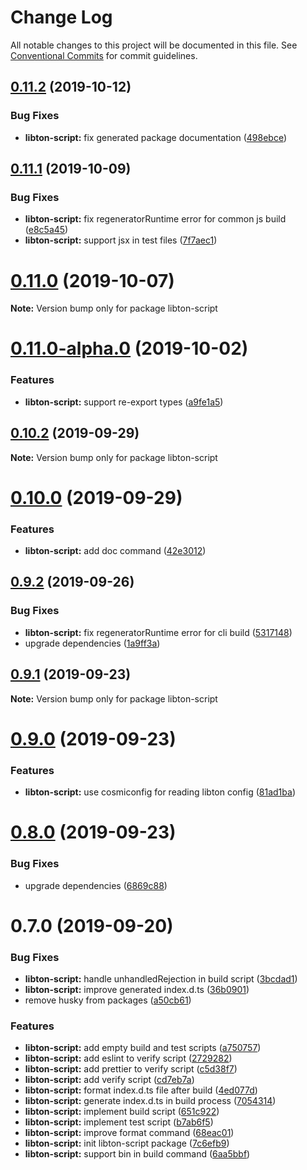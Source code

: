 # Change Log

All notable changes to this project will be documented in this file.
See [Conventional Commits](https://conventionalcommits.org) for commit guidelines.

## [0.11.2](https://github.com/libton-project/libton/compare/v0.11.1...v0.11.2) (2019-10-12)


### Bug Fixes

* **libton-script:** fix generated package documentation ([498ebce](https://github.com/libton-project/libton/commit/498ebce))





## [0.11.1](https://github.com/libton-project/libton/compare/v0.11.0...v0.11.1) (2019-10-09)


### Bug Fixes

* **libton-script:** fix regeneratorRuntime error for common js build ([e8c5a45](https://github.com/libton-project/libton/commit/e8c5a45))
* **libton-script:** support jsx in test files ([7f7aec1](https://github.com/libton-project/libton/commit/7f7aec1))





# [0.11.0](https://github.com/libton-project/libton/compare/v0.11.0-alpha.1...v0.11.0) (2019-10-07)

**Note:** Version bump only for package libton-script





# [0.11.0-alpha.0](https://github.com/libton-project/libton/compare/v0.10.2...v0.11.0-alpha.0) (2019-10-02)


### Features

* **libton-script:** support re-export types ([a9fe1a5](https://github.com/libton-project/libton/commit/a9fe1a5))





## [0.10.2](https://github.com/libton-project/libton/compare/v0.10.1...v0.10.2) (2019-09-29)

**Note:** Version bump only for package libton-script





# [0.10.0](https://github.com/libton-project/libton/compare/v0.9.2...v0.10.0) (2019-09-29)


### Features

* **libton-script:** add doc command ([42e3012](https://github.com/libton-project/libton/commit/42e3012))





## [0.9.2](https://github.com/libton-project/libton/compare/v0.9.1...v0.9.2) (2019-09-26)


### Bug Fixes

* **libton-script:** fix regeneratorRuntime error for cli build ([5317148](https://github.com/libton-project/libton/commit/5317148))
* upgrade dependencies ([1a9ff3a](https://github.com/libton-project/libton/commit/1a9ff3a))





## [0.9.1](https://github.com/libton-project/libton/compare/v0.9.0...v0.9.1) (2019-09-23)

**Note:** Version bump only for package libton-script





# [0.9.0](https://github.com/libton-project/libton/compare/v0.8.0...v0.9.0) (2019-09-23)


### Features

* **libton-script:** use cosmiconfig for reading libton config ([81ad1ba](https://github.com/libton-project/libton/commit/81ad1ba))





# [0.8.0](https://github.com/libton-project/libton/compare/v0.7.0...v0.8.0) (2019-09-23)


### Bug Fixes

* upgrade dependencies ([6869c88](https://github.com/libton-project/libton/commit/6869c88))





# 0.7.0 (2019-09-20)

### Bug Fixes

- **libton-script:** handle unhandledRejection in build script ([3bcdad1](https://github.com/libton-project/libton/commit/3bcdad1))
- **libton-script:** improve generated index.d.ts ([36b0901](https://github.com/libton-project/libton/commit/36b0901))
- remove husky from packages ([a50cb61](https://github.com/libton-project/libton/commit/a50cb61))

### Features

- **libton-script:** add empty build and test scripts ([a750757](https://github.com/libton-project/libton/commit/a750757))
- **libton-script:** add eslint to verify script ([2729282](https://github.com/libton-project/libton/commit/2729282))
- **libton-script:** add prettier to verify script ([c5d38f7](https://github.com/libton-project/libton/commit/c5d38f7))
- **libton-script:** add verify script ([cd7eb7a](https://github.com/libton-project/libton/commit/cd7eb7a))
- **libton-script:** format index.d.ts file after build ([4ed077d](https://github.com/libton-project/libton/commit/4ed077d))
- **libton-script:** generate index.d.ts in build process ([7054314](https://github.com/libton-project/libton/commit/7054314))
- **libton-script:** implement build script ([651c922](https://github.com/libton-project/libton/commit/651c922))
- **libton-script:** implement test script ([b7ab6f5](https://github.com/libton-project/libton/commit/b7ab6f5))
- **libton-script:** improve format command ([68eac01](https://github.com/libton-project/libton/commit/68eac01))
- **libton-script:** init libton-script package ([7c6efb9](https://github.com/libton-project/libton/commit/7c6efb9))
- **libton-script:** support bin in build command ([6aa5bbf](https://github.com/libton-project/libton/commit/6aa5bbf))
